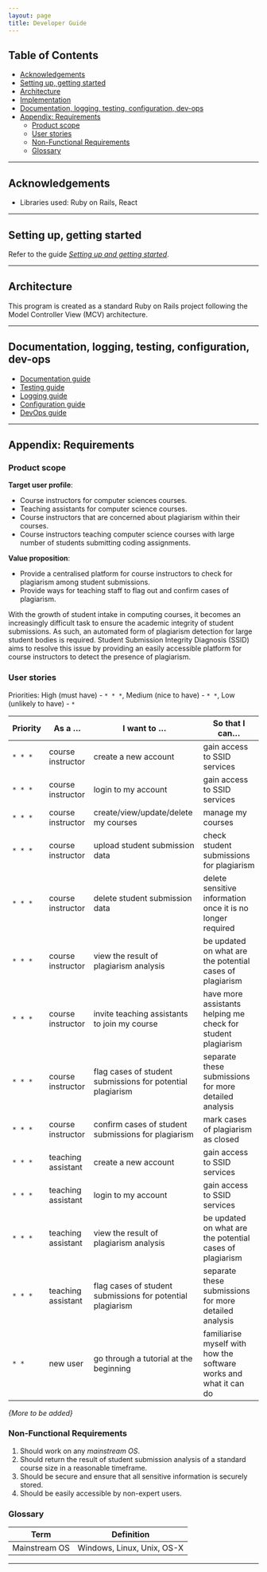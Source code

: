 ```yaml
---
layout: page
title: Developer Guide
---
```


## Table of Contents
- [Acknowledgements](#acknowledgements)
- [Setting up, getting started](#setting-up-getting-started)
- [Architecture](#architecture)
- [Implementation](#implementation)
- [Documentation, logging, testing, configuration, dev-ops](#documentation-logging-testing-configuration-dev-ops)
- [Appendix: Requirements](#appendix-requirements)
  - [Product scope](#product-scope)
  - [User stories](#user-stories)
  - [Non-Functional Requirements](#non-functional-requirements)
  - [Glossary](#glossary)



---

## **Acknowledgements**

* Libraries used: Ruby on Rails, React

---

## **Setting up, getting started**

Refer to the guide [_Setting up and getting started_](SettingUp.md).

---


## Architecture

This program is created as a standard Ruby on Rails project following the Model Controller View (MCV) architecture.

---


## **Documentation, logging, testing, configuration, dev-ops**

* [Documentation guide](https://ay2122s1-cs2103-w14-1.github.io/tp/Documentation.html)
* [Testing guide](https://ay2122s1-cs2103-w14-1.github.io/tp/Testing.html)
* [Logging guide](https://ay2122s1-cs2103-w14-1.github.io/tp/Logging.html)
* [Configuration guide](https://ay2122s1-cs2103-w14-1.github.io/tp/Configuration.html)
* [DevOps guide](https://ay2122s1-cs2103-w14-1.github.io/tp/DevOps.html)

---

## **Appendix: Requirements**

### Product scope

**Target user profile**:

* Course instructors for computer sciences courses.
* Teaching assistants for computer science courses.
* Course instructors that are concerned about plagiarism within their courses.
* Course instructors teaching computer science courses with large number of students submitting coding assignments.

**Value proposition**:
* Provide a centralised platform for course instructors to check for plagiarism among student submissions.
* Provide ways for teaching staff to flag out and confirm cases of plagiarism.


With the growth of student intake in computing courses, it becomes an increasingly difficult task to ensure the academic integrity of student submissions.  As such, an automated form of plagiarism detection for large student bodies is required. Student Submission Integrity Diagnosis (SSID) aims to resolve this issue by providing an easily accessible platform for course instructors to detect the presence of plagiarism.

### User stories

Priorities: High (must have) - `* * *`, Medium (nice to have) - `* *`, Low (unlikely to have) - `*`


| Priority | As a …                 | I want to …                                                                              | So that I can…                                                                |
| -------- | ---------------------- | ---------------------------------------------------------------------------------------- | ----------------------------------------------------------------------------- |
| `* * *`  | course instructor      | create a new account                                                                     | gain access to SSID services                                   |
| `* * *`  | course instructor      | login to my account                                                                      | gain access to SSID services                                        |
| `* * *`  | course instructor      | create/view/update/delete my courses                                                     | manage my courses                 |
| `* * *`  | course instructor      | upload student submission data                                                           | check student submissions for plagiarism   |
| `* * *`  | course instructor      | delete student submission data                                                           | delete sensitive information once it is no longer required          |
| `* * *`  | course instructor      | view the result of plagiarism analysis                                                    | be updated on what are the potential cases of plagiarism                                      |
| `* * *`  | course instructor      | invite teaching assistants to join my course                                             | have more assistants helping me check for student plagiarism                 |
| `* * *`  | course instructor      | flag cases of student submissions for potential plagiarism                                | separate these submissions for more detailed analysis |
| `* * *`  | course instructor      | confirm cases of student submissions for plagiarism                                       | mark cases of plagiarism as closed          |
| `* * *`  | teaching assistant     | create a new account                                                                     | gain access to SSID services            |
| `* * *`  | teaching assistant     | login to my account                                                                      | gain access to SSID services                                                   |
| `* * *`  | teaching assistant     | view the result of plagiarism analysis                                                    | be updated on what are the potential cases of plagiarism                                      |
| `* * *`  | teaching assistant     | flag cases of student submissions for potential plagiarism                                | separate these submissions for more detailed analysis |
| `* *`    | new user               | go through a tutorial at the beginning                                                   | familiarise myself with how the software works and what it can do                  |


*{More to be added}*



### Non-Functional Requirements

1. Should work on any _mainstream OS_.
2. Should return the result of student submission analysis of a standard course size in a reasonable timeframe.
3. Should be secure and ensure that all sensitive information is securely stored.
8. Should be easily accessible by non-expert users.


### Glossary

| Term                | Definition                                                                                                                                |
|---------------------|-------------------------------------------------------------------------------------------------------------------------------------------|
| Mainstream OS       | Windows, Linux, Unix, OS-X |


---
